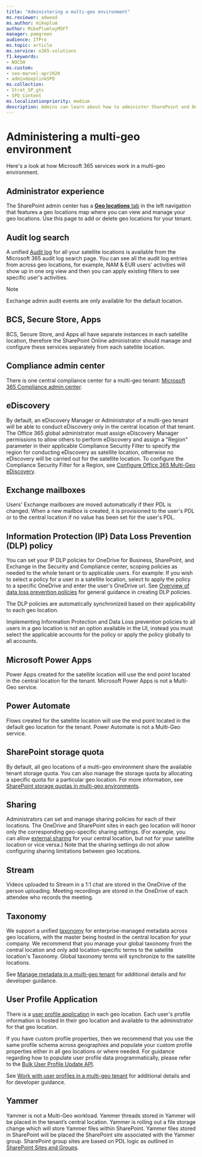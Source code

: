 ```yaml
---
title: "Administering a multi-geo environment"
ms.reviewer: adwood
ms.author: mikeplum
author: MikePlumleyMSFT
manager: pamgreen
audience: ITPro
ms.topic: article
ms.service: o365-solutions
f1.keywords:
- NOCSH
ms.custom: 
- seo-marvel-apr2020
- admindeeplinkSPO
ms.collection: 
- Strat_SP_gtc
- SPO_Content
ms.localizationpriority: medium
description: Admins can learn about how to administer SharePoint and OneDrive services in a multi-geo environment.
---
```


# Administering a multi-geo environment

Here's a look at how Microsoft 365 services work in a multi-geo environment.

## Administrator experience

The SharePoint admin center has a <a href="https://go.microsoft.com/fwlink/?linkid=2185076" target="_blank">**Geo locations** tab</a> in the left navigation that features a geo locations map where you can view and manage your geo locations. Use this page to add or delete geo locations for your tenant.

## Audit log search

A unified [Audit log](https://support.office.com/article/0d4d0f35-390b-4518-800e-0c7ec95e946c) for all your satellite locations is available from the Microsoft 365 audit log search page. You can see all the audit log entries from across geo locations, for example, NAM & EUR users' activities will show up in one org view and then you can apply existing filters to see specific user's activities.

> [!NOTE]
> Exchange admin audit events are only available for the default location.

## BCS, Secure Store, Apps

BCS, Secure Store, and Apps all have separate instances in each satellite location, therefore the SharePoint Online administrator should manage and configure these services separately from each satellite location.

## Compliance admin center

There is one central compliance center for a multi-geo tenant: [Microsoft 365 Compliance admin center](https://compliance.microsoft.com/).

## eDiscovery

By default, an eDiscovery Manager or Administrator of a multi-geo tenant will be able to conduct eDiscovery only in the central location of that tenant. The Office 365 global administrator must assign eDiscovery Manager permissions to allow others to perform eDiscovery and assign a "Region" parameter in their applicable Compliance Security Filter to specify the region for conducting eDiscovery as satellite location, otherwise no eDiscovery will be carried out for the satellite location. To configure the Compliance Security Filter for a Region, see [Configure Office 365 Multi-Geo eDiscovery](multi-geo-ediscovery-configuration.md).

## Exchange mailboxes

Users' Exchange mailboxes are moved automatically if their PDL is changed. When a new mailbox is created, it is provisioned to the user's PDL or to the central location if no value has been set for the user's PDL.

## Information Protection (IP) Data Loss Prevention (DLP) policy

You can set your IP DLP policies for OneDrive for Business, SharePoint, and Exchange in the Security and Compliance center, scoping policies as needed to the whole tenant or to applicable users. For example: If you wish to select a policy for a user in a satellite location, select to apply the policy to a specific OneDrive and enter the user's OneDrive url. See [Overview of data loss prevention policies](https://support.office.com/article/1966b2a7-d1e2-4d92-ab61-42efbb137f5e) for general guidance in creating DLP policies.

The DLP policies are automatically synchronized based on their applicability to each geo location.

Implementing Information Protection and Data Loss prevention policies to all users in a geo location is not an option available in the UI, instead you must select the applicable accounts for the policy or apply the policy globally to all accounts.

## Microsoft Power Apps

Power Apps created for the satellite location will use the end point located in the central location for the tenant. Microsoft Power Apps is not a Multi-Geo service. 

## Power Automate

Flows created for the satellite location will use the end point located in the default geo location for the tenant.  Power Automate is not a Multi-Geo service. 

## SharePoint storage quota

By default, all geo locations of a multi-geo environment share the available tenant storage quota.  You can also manage the storage quota by allocating a specific quota for a particular geo location. For more information, see [SharePoint storage quotas in multi-geo environments](sharepoint-multi-geo-storage-quota.md).

## Sharing

Administrators can set and manage sharing policies for each of their locations. The OneDrive and SharePoint sites in each geo location will honor only the corresponding geo-specific sharing settings. (For example, you can allow [external sharing](https://support.office.com/article/C8A462EB-0723-4B0B-8D0A-70FEAFE4BE85) for your central location, but not for your satellite location or vice versa.) Note that the sharing settings do not allow configuring sharing limitations between geo locations.

## Stream

Videos uploaded to Stream in a 1:1 chat are stored in the OneDrive of the person uploading. Meeting recordings are stored in the OneDrive of each attendee who records the meeting.

## Taxonomy

We support a unified [taxonomy](/sharepoint/managed-metadata) for enterprise-managed metadata across geo locations, with the master being hosted in the central location for your company. We recommend that you manage your global taxonomy from the central location and only add location-specific terms to the satellite location's Taxonomy. Global taxonomy terms will synchronize to the satellite locations.

See [Manage metadata in a multi-geo tenant](/sharepoint/dev/solution-guidance/multigeo-managedmetadata) for additional details and for developer guidance.

## User Profile Application

There is a [user profile application](/sharepoint/manage-user-profiles) in each geo location. Each user's profile information is hosted in their geo location and available to the administrator for that geo location.

If you have custom profile properties, then we recommend that you use the same profile schema across geographies and populate your custom profile properties either in all geo locations or where needed. For guidance regarding how to populate user profile data programmatically, please refer to the [Bulk User Profile Update API](/sharepoint/dev/solution-guidance/bulk-user-profile-update-api-for-sharepoint-online).

See [Work with user profiles in a multi-geo tenant](/sharepoint/dev/solution-guidance/multigeo-userprofileexperience) for additional details and for developer guidance.

## Yammer

Yammer is not a Multi-Geo workload. Yammer threads stored in Yammer will be placed in the tenant’s central location. Yammer is rolling out a file storage change which will store Yammer files within SharePoint. Yammer files stored in SharePoint will be placed the SharePoint site associated with the Yammer group. SharePoint group sites are based on PDL logic as outlined in [SharePoint Sites and Groups](multi-geo-capabilities-in-onedrive-and-sharepoint-online-in-microsoft-365.md#sharepoint-sites-and-groups).
